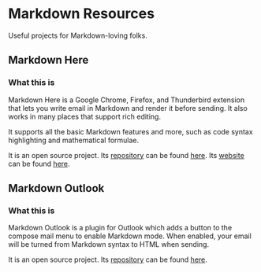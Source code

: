 # Markdown Resources

Useful projects for Markdown-loving folks.

## Markdown Here

### What this is

Markdown Here is a Google Chrome, Firefox, and Thunderbird extension that lets you write email in Markdown and render it before sending. It also works in many places that support rich editing.

It supports all the basic Markdown features and more, such as code syntax highlighting and mathematical formulae.

It is an open source project. Its [repository][markdown-here-repo] can be found [here][markdown-here-repo]. Its [website][markdown-here-site] can be found [here][markdown-here-site].

[markdown-here-repo]: https://github.com/adam-p/markdown-here
[markdown-here-site]: http://markdown-here.com

## Markdown Outlook

### What this is

Markdown Outlook is a plugin for Outlook which adds a button to the compose mail menu to enable Markdown mode. When enabled, your email will be turned from Markdown syntax to HTML when sending.

It is an open source project. Its [repository][markdown-outlook-repo] can be found [here][markdown-outlook-repo].

[markdown-outlook-repo]: https://github.com/mmanela/MarkdownOutlook
